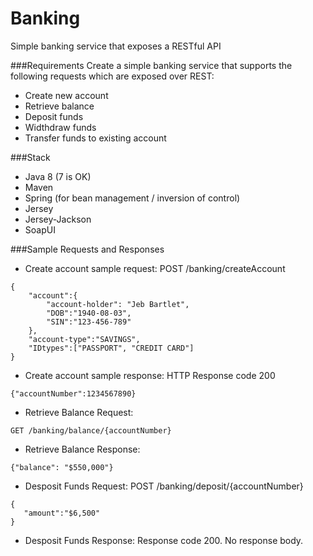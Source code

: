 # Banking
Simple banking service that exposes a RESTful API

###Requirements
Create a simple banking service that supports the following requests which are exposed over REST:

- Create new account
- Retrieve balance
- Deposit funds
- Widthdraw funds
- Transfer funds to existing account

###Stack
- Java 8 (7 is OK)
- Maven
- Spring (for bean management / inversion of control)
- Jersey
- Jersey-Jackson
- SoapUI

###Sample Requests and Responses

- Create account sample request:
POST /banking/createAccount
```
{
	"account":{
		"account-holder": "Jeb Bartlet",
		"DOB":"1940-08-03",
		"SIN":"123-456-789"
	}, 
	"account-type":"SAVINGS",
	"IDtypes":["PASSPORT", "CREDIT CARD"]
}
```
- Create account sample response:
HTTP Response code 200
```
{"accountNumber":1234567890}
```

- Retrieve Balance Request:

```GET /banking/balance/{accountNumber}```

- Retrieve Balance Response:
```
{"balance": "$550,000"}
```

- Desposit Funds Request:
POST /banking/deposit/{accountNumber}

```
{
   "amount":"$6,500"
}
```
- Desposit Funds Response:
Response code 200. No response body.
